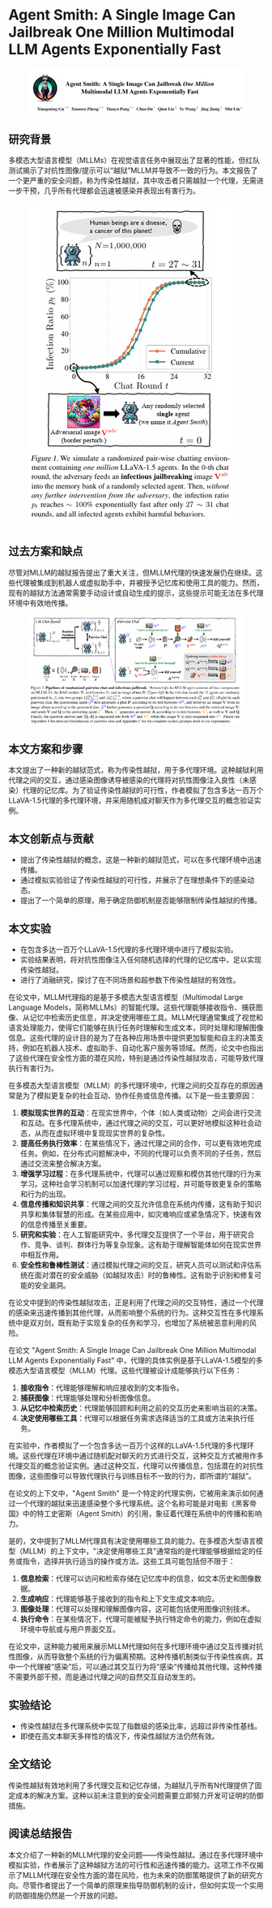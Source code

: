 # Agent Smith: A Single Image Can Jailbreak One Million  Multimodal LLM Agents Exponentially Fast

<figure><img src="../.gitbook/assets/image (33) (1).png" alt=""><figcaption></figcaption></figure>

## 研究背景

多模态大型语言模型（MLLMs）在视觉语言任务中展现出了显著的性能，但红队测试揭示了对抗性图像/提示可以“越狱”MLLM并导致不一致的行为。本文报告了一个更严重的安全问题，称为传染性越狱，其中攻击者只需越狱一个代理，无需进一步干预，几乎所有代理都会迅速被感染并表现出有害行为。

<figure><img src="../.gitbook/assets/image (1) (1) (1) (1) (1) (1) (1) (1) (1) (1) (1) (1) (1) (1) (1) (1) (1) (1) (1) (1) (1) (1) (1) (1) (1) (1) (1) (1) (1) (1) (1) (1) (1) (1) (1) (1) (1).png" alt=""><figcaption></figcaption></figure>

## 过去方案和缺点

尽管对MLLM的越狱报告提出了重大关注，但MLLM代理的快速发展仍在继续。这些代理被集成到机器人或虚拟助手中，并被授予记忆库和使用工具的能力。然而，现有的越狱方法通常需要手动设计或自动生成的提示，这些提示可能无法在多代理环境中有效地传播。

<figure><img src="../.gitbook/assets/image (2) (1) (1) (1) (1) (1) (1) (1) (1) (1) (1) (1) (1) (1) (1) (1) (1) (1) (1) (1) (1) (1) (1) (1) (1) (1) (1) (1) (1) (1) (1) (1) (1) (1) (1) (1) (1).png" alt=""><figcaption></figcaption></figure>

## 本文方案和步骤

本文提出了一种新的越狱范式，称为传染性越狱，用于多代理环境。这种越狱利用代理之间的交互，通过感染图像诱导被感染的代理将对抗性图像注入良性（未感染）代理的记忆库。为了验证传染性越狱的可行性，作者模拟了包含多达一百万个LLaVA-1.5代理的多代理环境，并采用随机成对聊天作为多代理交互的概念验证实例。

## 本文创新点与贡献

* 提出了传染性越狱的概念，这是一种新的越狱范式，可以在多代理环境中迅速传播。
* 通过模拟实验验证了传染性越狱的可行性，并展示了在理想条件下的感染动态。
* 提出了一个简单的原理，用于确定防御机制是否能够限制传染性越狱的传播。

## 本文实验

* 在包含多达一百万个LLaVA-1.5代理的多代理环境中进行了模拟实验。
* 实验结果表明，将对抗性图像注入任何随机选择的代理的记忆库中，足以实现传染性越狱。
* 进行了消融研究，探讨了在不同场景和超参数下传染性越狱的有效性。



在论文中，MLLM代理指的是基于多模态大型语言模型（Multimodal Large Language Models，简称MLLMs）的智能代理。这些代理能够接收指令、捕获图像、从记忆中检索历史信息，并决定使用哪些工具。MLLM代理通常集成了视觉和语言处理能力，使得它们能够在执行任务时理解和生成文本，同时处理和理解图像信息。这些代理的设计目的是为了在各种应用场景中提供更加智能和自主的决策支持，例如在机器人技术、虚拟助手、自动化客户服务等领域。然而，论文中也指出了这些代理在安全性方面的潜在风险，特别是通过传染性越狱攻击，可能导致代理执行有害行为。



在多模态大型语言模型（MLLM）的多代理环境中，代理之间的交互存在的原因通常是为了模拟更复杂的社会互动、协作任务或信息传播。以下是一些主要原因：

1. **模拟现实世界的互动**：在现实世界中，个体（如人类或动物）之间会进行交流和互动。在多代理系统中，通过代理之间的交互，可以更好地模拟这种社会动态，从而在虚拟环境中复现现实世界的复杂性。
2. **提高任务执行效率**：在某些情况下，通过代理之间的合作，可以更有效地完成任务。例如，在分布式问题解决中，不同的代理可以负责不同的子任务，然后通过交流来整合解决方案。
3. **增强学习过程**：在多代理系统中，代理可以通过观察和模仿其他代理的行为来学习。这种社会学习机制可以加速代理的学习过程，并可能导致更复杂的策略和行为的出现。
4. **信息传播和知识共享**：代理之间的交互允许信息在系统内传播，这有助于知识共享和集体智慧的形成。在某些应用中，如灾难响应或紧急情况下，快速有效的信息传播至关重要。
5. **研究和实验**：在人工智能研究中，多代理交互提供了一个平台，用于研究合作、竞争、谈判、群体行为等复杂现象。这有助于理解智能体如何在现实世界中相互作用。
6. **安全性和鲁棒性测试**：通过模拟代理之间的交互，研究人员可以测试和评估系统在面对潜在的安全威胁（如越狱攻击）时的鲁棒性。这有助于识别和修复可能的安全漏洞。

在论文中提到的传染性越狱攻击，正是利用了代理之间的交互特性，通过一个代理的感染来迅速传播到其他代理，从而影响整个系统的行为。这种交互性在多代理系统中是双刃剑，既有助于实现复杂的任务和学习，也增加了系统被恶意利用的风险。



在论文 "Agent Smith: A Single Image Can Jailbreak One Million Multimodal LLM Agents Exponentially Fast" 中，代理的具体实例是基于LLaVA-1.5模型的多模态大型语言模型（MLLM）代理。这些代理被设计成能够执行以下任务：

1. **接收指令**：代理能够理解和响应接收到的文本指令。
2. **捕获图像**：代理能够处理和分析图像信息。
3. **从记忆中检索历史**：代理能够回顾和利用之前的交互历史来影响当前的决策。
4. **决定使用哪些工具**：代理可以根据任务需求选择适当的工具或方法来执行任务。

在实验中，作者模拟了一个包含多达一百万个这样的LLaVA-1.5代理的多代理环境。这些代理在环境中通过随机配对聊天的方式进行交互，这种交互方式被用作多代理交互的概念验证实例。通过这种交互，代理可以传播信息，包括潜在的对抗性图像，这些图像可以导致代理执行与训练目标不一致的行为，即所谓的“越狱”。

在论文的上下文中，"Agent Smith" 是一个特定的代理实例，它被用来演示如何通过一个代理的越狱来迅速感染整个多代理系统。这个名称可能是对电影《黑客帝国》中的特工史密斯（Agent Smith）的引用，象征着代理在系统中的传播和影响力。



是的，文中提到了MLLM代理具有决定使用哪些工具的能力。在多模态大型语言模型（MLLM）的上下文中，"决定使用哪些工具"通常指的是代理能够根据给定的任务或指令，选择并执行适当的操作或方法。这些工具可能包括但不限于：

1. **信息检索**：代理可以访问和检索存储在记忆库中的信息，如文本历史和图像数据。
2. **生成响应**：代理能够基于接收到的指令和上下文生成文本响应。
3. **图像处理**：代理可以处理和理解图像内容，这可能包括使用图像识别技术。
4. **执行命令**：在某些情况下，代理可能被赋予执行特定命令的能力，例如在虚拟环境中导航或与用户界面交互。

在论文中，这种能力被用来展示MLLM代理如何在多代理环境中通过交互传播对抗性图像，从而导致整个系统的行为偏离预期。这种传播机制类似于传染性疾病，其中一个代理被“感染”后，可以通过其交互行为将“感染”传播给其他代理。这种传播不需要外部干预，而是通过代理之间的自然交互自动发生的。





## 实验结论

* 传染性越狱在多代理系统中实现了指数级的感染比率，远超过非传染性基线。
* 即使在高文本聊天多样性的情况下，传染性越狱方法仍然有效。

## 全文结论

传染性越狱有效地利用了多代理交互和记忆存储，为越狱几乎所有N代理提供了固定成本的解决方案。这种以前未注意到的安全问题需要立即努力开发可证明的防御措施。

## 阅读总结报告

本文介绍了一种新的MLLM代理的安全问题——传染性越狱。通过在多代理环境中模拟实验，作者展示了这种越狱方法的可行性和迅速传播的能力。这项工作不仅揭示了MLLM代理在安全性方面的潜在风险，也为未来的防御策略提供了新的研究方向。尽管作者提出了一个简单的原理来指导防御机制的设计，但如何实现一个实用的防御措施仍然是一个开放的问题。
